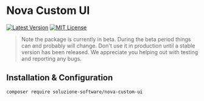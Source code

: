# Nova Custom UI

[![Latest Version](http://img.shields.io/packagist/v/soluzione-software/nova-custom-ui.svg?label=Release&style=for-the-badge)](https://packagist.org/packages/soluzione-software/nova-custom-ui)
[![MIT License](https://img.shields.io/github/license/soluzione-software/nova-custom-ui.svg?label=License&color=blue&style=for-the-badge)](https://github.com/soluzione-software/nova-custom-ui/blob/master/LICENSE.md)

> Note the package is currently in beta. During the beta period things can and probably will change. Don't use it in production until a stable version has been released. We appreciate you helping out with testing and reporting any bugs.

## Installation & Configuration

```bash
composer require soluzione-software/nova-custom-ui
```
